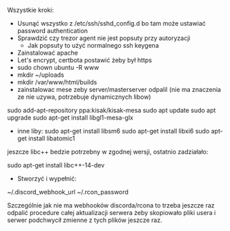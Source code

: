 Wszystkie kroki:

- Usunąć wszystko z /etc/ssh/sshd_config.d bo tam może ustawiać password authentication
- Sprawdzić czy trezor agent nie jest popsuty przy autoryzacji
	- Jak popsuty to użyć normalnego ssh keygena
- Zainstalować apache
- Let's encrypt, certbota postawić żeby był https
- sudo chown ubuntu -R www
- mkdir ~/uploads
- mkdir /var/www/html/builds
- zainstalowac mese zeby server/masterserver odpalil (nie ma znaczenia ze nie uzywa, potrzebuje dynamicznych libow)

sudo add-apt-repository ppa:kisak/kisak-mesa
sudo apt update
sudo apt upgrade
sudo apt-get install libgl1-mesa-glx

- inne liby:
sudo apt-get install libsm6
sudo apt-get install libxi6
sudo apt-get install libatomic1

jeszcze libc++ bedzie potrzebny w zgodnej wersji, ostatnio zadziałało:

sudo apt-get install libc++-14-dev

- Stworzyć i wypełnić:

~/.discord_webhook_url
~/.rcon_password

Szczególnie jak nie ma webhooków discorda/rcona to trzeba jeszcze raz odpalić procedure całej aktualizacji serwera żeby skopiowało pliki usera i serwer podchwycił zmienne z tych plików jeszcze raz.
